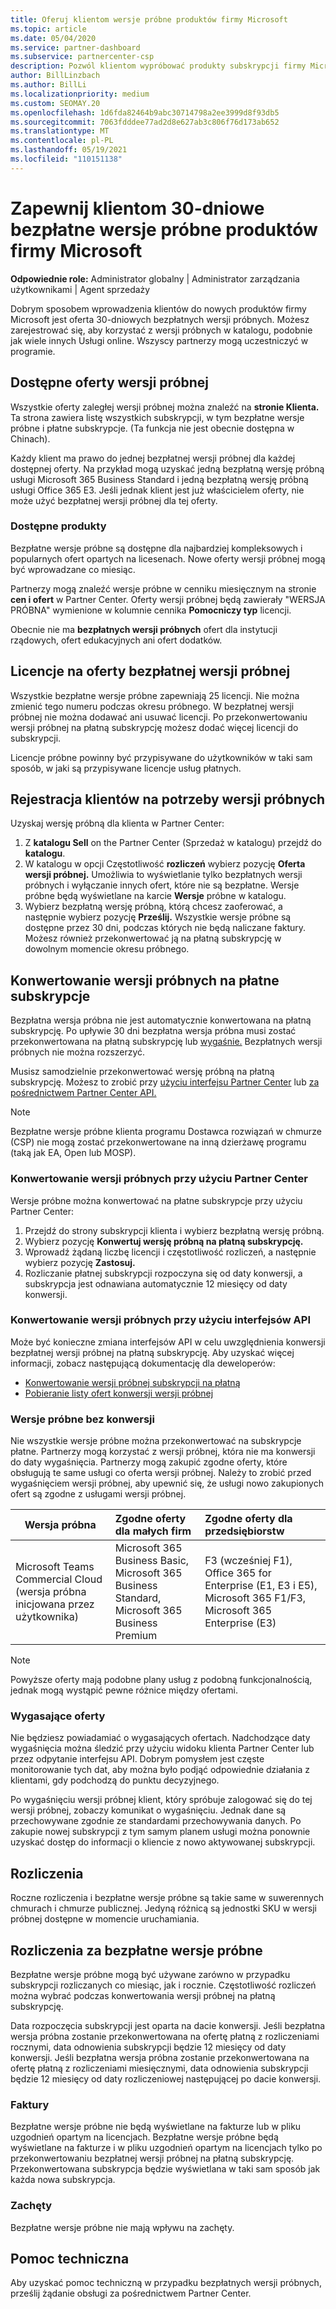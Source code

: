```yaml
---
title: Oferuj klientom wersje próbne produktów firmy Microsoft
ms.topic: article
ms.date: 05/04/2020
ms.service: partner-dashboard
ms.subservice: partnercenter-csp
description: Pozwól klientom wypróbować produkty subskrypcji firmy Microsoft przez 30 dni. Zarejestruj się, aby korzystać z tych bezpłatnych wersji próbnych w katalogu, podobnie jak wiele innych Usługi online.
author: BillLinzbach
ms.author: BillLi
ms.localizationpriority: medium
ms.custom: SEOMAY.20
ms.openlocfilehash: 1d6fda82464b9abc30714798a2ee3999d8f93db5
ms.sourcegitcommit: 7063fdddee77ad2d8e627ab3c806f76d173ab652
ms.translationtype: MT
ms.contentlocale: pl-PL
ms.lasthandoff: 05/19/2021
ms.locfileid: "110151138"
---
```

# <a name="give-customers-30-day-free-trials-of-microsoft-products"></a>Zapewnij klientom 30-dniowe bezpłatne wersje próbne produktów firmy Microsoft

**Odpowiednie role:** Administrator globalny | Administrator zarządzania użytkownikami | Agent sprzedaży

Dobrym sposobem wprowadzenia klientów do nowych produktów firmy Microsoft jest oferta 30-dniowych bezpłatnych wersji próbnych. Możesz zarejestrować się, aby korzystać z wersji próbnych w katalogu, podobnie jak wiele innych Usługi online. Wszyscy partnerzy mogą uczestniczyć w programie.

## <a name="available-trial-offers"></a>Dostępne oferty wersji próbnej

Wszystkie oferty zaległej wersji próbnej można znaleźć na **stronie Klienta.** Ta strona zawiera listę wszystkich subskrypcji, w tym bezpłatne wersje próbne i płatne subskrypcje. (Ta funkcja nie jest obecnie dostępna w Chinach).

Każdy klient ma prawo do jednej bezpłatnej wersji próbnej dla każdej dostępnej oferty. Na przykład mogą uzyskać jedną bezpłatną wersję próbną usługi Microsoft 365 Business Standard i jedną bezpłatną wersję próbną usługi Office 365 E3. Jeśli jednak klient jest już właścicielem oferty, nie może użyć bezpłatnej wersji próbnej dla tej oferty.

### <a name="available-products"></a>Dostępne produkty

Bezpłatne wersje próbne są dostępne dla najbardziej kompleksowych i popularnych ofert opartych na licesenach. Nowe oferty wersji próbnej mogą być wprowadzane co miesiąc.

Partnerzy mogą znaleźć wersje próbne w cenniku miesięcznym na stronie **cen i ofert** w Partner Center. Oferty wersji próbnej będą zawierały "WERSJA PRÓBNA" wymienione w kolumnie cennika **Pomocniczy typ** licencji.

Obecnie nie ma **bezpłatnych wersji próbnych** ofert dla instytucji rządowych, ofert edukacyjnych ani ofert dodatków.

## <a name="licenses-for-free-trial-offers"></a>Licencje na oferty bezpłatnej wersji próbnej

Wszystkie bezpłatne wersje próbne zapewniają 25 licencji. Nie można zmienić tego numeru podczas okresu próbnego. W bezpłatnej wersji próbnej nie można dodawać ani usuwać licencji. Po przekonwertowaniu wersji próbnej na płatną subskrypcję możesz dodać więcej licencji do subskrypcji.

Licencje próbne powinny być przypisywane do użytkowników w taki sam sposób, w jaki są przypisywane licencje usług płatnych.

## <a name="sign-customers-up-for-trials"></a>Rejestracja klientów na potrzeby wersji próbnych

Uzyskaj wersję próbną dla klienta w Partner Center:

1. Z **katalogu Sell** on the Partner Center (Sprzedaż w katalogu) przejdź do **katalogu**. 
2. W katalogu w opcji Częstotliwość **rozliczeń** wybierz pozycję **Oferta wersji próbnej.** Umożliwia to wyświetlanie tylko bezpłatnych wersji próbnych i wyłączanie innych ofert, które nie są bezpłatne. Wersje próbne będą wyświetlane na karcie **Wersje** próbne w katalogu.
3. Wybierz bezpłatną wersję próbną, którą chcesz zaoferować, a następnie wybierz pozycję **Prześlij.** Wszystkie wersje próbne są dostępne przez 30 dni, podczas których nie będą naliczane faktury. Możesz również przekonwertować ją na płatną subskrypcję w dowolnym momencie okresu próbnego.

## <a name="converting-trials-to-paid-subscriptions"></a>Konwertowanie wersji próbnych na płatne subskrypcje

Bezpłatna wersja próbna nie jest automatycznie konwertowana na płatną subskrypcję. Po upływie 30 dni bezpłatna wersja próbna musi zostać przekonwertowana na płatną subskrypcję lub [wygaśnie.](#expiring-offers) Bezpłatnych wersji próbnych nie można rozszerzyć.

Musisz samodzielnie przekonwertować wersję próbną na płatną subskrypcję. Możesz to zrobić przy [użyciu interfejsu Partner Center](#convert-trials-using-partner-center) lub [za pośrednictwem Partner Center API.](#convert-trials-using-apis)

> [!NOTE]
> Bezpłatne wersje próbne klienta programu Dostawca rozwiązań w chmurze (CSP) nie mogą zostać przekonwertowane na inną dzierżawę programu (taką jak EA, Open lub MOSP).

### <a name="convert-trials-using-partner-center"></a>Konwertowanie wersji próbnych przy użyciu Partner Center

Wersje próbne można konwertować na płatne subskrypcje przy użyciu Partner Center:

1. Przejdź do strony subskrypcji klienta i wybierz bezpłatną wersję próbną.
2. Wybierz pozycję **Konwertuj wersję próbną na płatną subskrypcję.**
3. Wprowadź żądaną liczbę licencji i częstotliwość rozliczeń, a następnie wybierz pozycję **Zastosuj.**
4. Rozliczanie płatnej subskrypcji rozpoczyna się od daty konwersji, a subskrypcja jest odnawiana automatycznie 12 miesięcy od daty konwersji. 

### <a name="convert-trials-using-apis"></a>Konwertowanie wersji próbnych przy użyciu interfejsów API

Może być konieczne zmiana interfejsów API w celu uwzględnienia konwersji bezpłatnej wersji próbnej na płatną subskrypcję. Aby uzyskać więcej informacji, zobacz następującą dokumentację dla deweloperów:

- [Konwertowanie wersji próbnej subskrypcji na płatną](/partner-center/develop/convert-a-trial-subscription-to-paid)
- [Pobieranie listy ofert konwersji wersji próbnej](/partner-center/develop/get-a-list-of-trial-conversion-offers)

### <a name="trials-without-conversions"></a>Wersje próbne bez konwersji

Nie wszystkie wersje próbne można przekonwertować na subskrypcje płatne. Partnerzy mogą korzystać z wersji próbnej, która nie ma konwersji do daty wygaśnięcia. Partnerzy mogą zakupić zgodne oferty, które obsługują te same usługi co oferta wersji próbnej.  Należy to zrobić przed wygaśnięciem wersji próbnej, aby upewnić się, że usługi nowo zakupionych ofert są zgodne z usługami wersji próbnej. 

|**Wersja próbna**   |**Zgodne oferty dla małych firm**   |**Zgodne oferty dla przedsiębiorstw**   |
|----------------------------|:---------------------------------|:------------------------------------------|
|Microsoft Teams Commercial Cloud (wersja próbna inicjowana przez użytkownika)   |Microsoft 365 Business Basic, Microsoft 365 Business Standard, Microsoft 365 Business Premium   | F3 (wcześniej F1), Office 365 for Enterprise (E1, E3 i E5), Microsoft 365 F1/F3, Microsoft 365 Enterprise (E3)   |

>[!NOTE]
>Powyższe oferty mają podobne plany usług z podobną funkcjonalnością, jednak mogą wystąpić pewne różnice między ofertami.

### <a name="expiring-offers"></a>Wygasające oferty

Nie będziesz powiadamiać o wygasających ofertach. Nadchodzące daty wygaśnięcia można śledzić przy użyciu widoku klienta Partner Center lub przez odpytanie interfejsu API. Dobrym pomysłem jest częste monitorowanie tych dat, aby można było podjąć odpowiednie działania z klientami, gdy podchodzą do punktu decyzyjnego.

Po wygaśnięciu wersji próbnej klient, który spróbuje zalogować się do tej wersji próbnej, zobaczy komunikat o wygaśnięciu. Jednak dane są przechowywane zgodnie ze standardami przechowywania danych. Po zakupie nowej subskrypcji z tym samym planem usługi można ponownie uzyskać dostęp do informacji o kliencie z nowo aktywowanej subskrypcji.

## <a name="billing"></a>Rozliczenia

Roczne rozliczenia i bezpłatne wersje próbne są takie same w suwerennych chmurach i chmurze publicznej. Jedyną różnicą są jednostki SKU w wersji próbnej dostępne w momencie uruchamiania.

## <a name="billing-for-free-trials"></a>Rozliczenia za bezpłatne wersje próbne

Bezpłatne wersje próbne mogą być używane zarówno w przypadku subskrypcji rozliczanych co miesiąc, jak i rocznie. Częstotliwość rozliczeń można wybrać podczas konwertowania wersji próbnej na płatną subskrypcję.

Data rozpoczęcia subskrypcji jest oparta na dacie konwersji. Jeśli bezpłatna wersja próbna zostanie przekonwertowana na ofertę płatną z rozliczeniami rocznymi, data odnowienia subskrypcji będzie 12 miesięcy od daty konwersji. Jeśli bezpłatna wersja próbna zostanie przekonwertowana na ofertę płatną z rozliczeniami miesięcznymi, data odnowienia subskrypcji będzie 12 miesięcy od daty rozliczeniowej następującej po dacie konwersji.

### <a name="invoices"></a>Faktury

Bezpłatne wersje próbne nie będą wyświetlane na fakturze lub w pliku uzgodnień opartym na licencjach. Bezpłatne wersje próbne będą wyświetlane na fakturze i w pliku uzgodnień opartym na licencjach tylko po przekonwertowaniu bezpłatnej wersji próbnej na płatną subskrypcję. Przekonwertowana subskrypcja będzie wyświetlana w taki sam sposób jak każda nowa subskrypcja.

### <a name="incentives"></a>Zachęty

Bezpłatne wersje próbne nie mają wpływu na zachęty.

## <a name="support"></a>Pomoc techniczna

Aby uzyskać pomoc techniczną w przypadku bezpłatnych wersji próbnych, prześlij żądanie obsługi za pośrednictwem Partner Center.